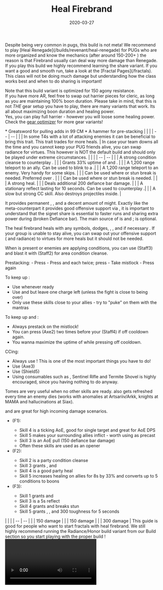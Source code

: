 ﻿---
title: 'Heal Firebrand'
date: '2020-03-27'
rating: 'T4'
role: 'Support'
profession: 'Guardian'
specialization: 'Firebrand'
skills: [9093, 9153, 9251]
boons: ['Quickness', 'Fury', 'Might', 'Stability', 'Retaliation', 'Aegis']
conditions: ['Vulnerability', 'Blind', 'Crippled']
code: '[&DQEQLjElPjZLFwMBehb+AEsBNgH+AEgBiRJxEgAAAAAAAAAAAAAAAAAAAAA=]'
---

<Message>
Despite being very common in pugs, this build is not meta! We recommend to play [Heal Renegade](/builds/revenant/heal-renegade) for PUGs who are more organized and know the mechanics (after around 150-200+ <Item id="81743"/>) the reason is that Firebrand usually can deal way more damage than Renegade.
</Message>

<Tabs>
<Tab title="Build">
If you play this build we highly recommend learning the <Skill name="Bane Signet"/> share variant. If you want a good and smooth run, take a look at the [Fractal Pages](/fractals). This class will not be doing much damage but understanding how the class works best and when to do <Skill name="Bane Signet"/> sharing is important! 

<Divider text="Equipment"/>

Note that this build variant is optimized for 150 agony resistance.  
If you have more AR, feel free to swap out harrier pieces for cleric, as long as you are maintaining 100% boon duration. Please take in mind, that this is not _THE_ gear setup you have to play, there are many variants that work. Its all about maximizing boon duration and healing power.  
Yes, you can play full harrier - however you will loose some healing power.
Check the [gear optimizer](http://old.discretize.eu) for more gear variants!

<Grid>
<GridItem sm="4">
<Armor weight="Heavy" helmAffix="Harrier" helmRune="Monk" shouldersAffix="Harrier" shouldersRune="Monk" coatAffix="Harrier" coatRune="Monk" glovesAffix="Harrier" glovesRune="Monk" leggingsAffix="Harrier" leggingsRune="Monk" bootsAffix="Harrier" bootsRune="Monk"/>
</GridItem>
 
<GridItem sm="4">
<Weapons weapon1MainType="Staff" weapon1MainAffix="Harrier" weapon1MainSigil1="Transference" weapon1MainSigil2="Concentration" weapon2MainType="Axe" weapon2MainAffix="Harrier" weapon2MainSigil1="Transference" weapon2OffType="Shield" weapon2OffAffix="Harrier" weapon2OffSigil="Concentration"/>
<Card title="Swap Weapons">
* Greatsword for pulling adds in 99 CM
* A hammer for <Boon name="might"/> pre-stacking
</Card>
</GridItem>

<GridItem sm="4">
<BackAndTrinkets backItemAffix="Cleric" accessory1Affix="Cleric" accessory2Affix="Cleric" amuletAffix="Harrier" ring1Affix="Cleric" ring2Affix="Harrier"/>
<Consumables food="Delicious Rice Ball" utilityId="67528" infusion="Healing +9 Agony Infusion"/>
</GridItem>

</Grid>

<Divider text="Build"/>

<Grid>
<GridItem sm="7">
<Traits traits1="Radiance" traits1Selected="Right Hand Strength, Wrath of justice, Perfect Inscriptions" traits2="Honor" traits2Selected="Invigorated Bulwark, Honorable Staff, Writ of Persistence" traits3="Firebrand" traits3Selected="Liberators Vow, Weighty Terms, Loremaster"/>
 
<Card title="Situational Traits">
| | |
| -- | -- |
| <Trait name="Pure of heart" size="big" disableText/> | In some T4s with a lot of attacking enemies it can be beneficial to bring this trait. This trait trades <Boon name="Might"/> for more heals. |

</Card>
<Card title="Wheelchair">
In case your team downs all the time and you cannot keep your PUG friends alive, you can swap radiance for virtues. This however is NOT the default build and should only be played under extreme circumstances.
</Card>
<Traits traits1="Virtues" traits1Selected="Retaliatory Subconscious, Absolute Resolution, Battle Presence"/>
</GridItem>

<GridItem sm="5">
<Skills heal="Mantra of Solace" utility1="Mantra of Potence" utility3="Bane Signet" elite="Feel My Wrath"/>

<Card title="Situational Skills">
| | |
| -- | -- |
| <Skill id="45460" size="big" disableText/> | A strong condition cleanse to counterplay <Instability name="Afflicted"/>. |
| <Skill id="43357" size="big" disableText/> | Grants 33% uptime of <Boon name="Stability"/> and <Boon name="Retaliation"/>. |
| <Skill id="9246" size="big" disableText/> | A 1,200 range teleport to an ally. Can be used to blink to a <Skill id="9168"/>.|
| <Skill id="9247" size="big" disableText/> | A 1,200 range teleport to an enemy. Very handy for some skips. |
| <Skill name="Hallowed Ground" size="big" disableText/> | Can be used where <Boon name="stability"/> or stun break is needed. Preferred over <Skill id="9153"/>. |
| <Skill id="9153" size="big" disableText/> | Can be used where <Boon name="stability"/> or stun break is needed. |
| <Skill id="9175" size="big" disableText/> | A strong heal. |
| <Skill id="9125" size="big" disableText/> | Deals additional 200 defiance bar damage. |
| <Skill id="9251" size="big" disableText/> | A stationary reflect lasting for 10 seconds. Can be used to counterplay <Instability name="We bleed fire"/>.|
| <Skill name="Sanctuary" size="big" disableText/> | A slow but strong CC skill. Also destroys projectiles inside. |
</Card>
</GridItem>
</Grid>
</Tab>

<Tab title="Guide">
<Divider text="Details"/>

It provides permanent <Boon name="Quickness"/>, <Boon name="Regeneration"/>, <Boon name="Fury"/> and a decent amount of might. Exactly like the meta-counterpart it provides good offensive support via <Skill name="Bane Signet"/>, it is important to understand that the signet share is essential to faster runs and sharing extra power during <Effect name="exposed"/> (broken Defiance bar). The main source of <Boon name="Quickness"/> is <Skill name="Restoring Reprieve"/> and <Skill name="Potent Haste"/>; <Skill name="Feel My Wrath"/> is optional.

The heal firebrand heals with any symbols, dodges, <Boon name="Regeneration"/>, <Skill name="Restoring Reprieve"/>, and if necessary <Skill name="Bow of Truth"/>. If your group is unable to stay alive, you can swap out your offensive support (<Skill name="Bane Signet"/> and radiance) to virtues for more heals but it should not be needed.

When <Instability name="Afflicted"/> is present or enemies are applying conditions, you can use <Skill name="Symbol of Swiftness"/> (Staff3) and blast it with <Skill name="Holy Strike"/> (Staff2) for area condition cleanse.

<Grid>
<GridItem sm="12">
<Card title="Skill Usage">
Prestacking:
- Press <Skill name="Empower"/>
- Press <Skill name="Restoring Reprieve"/> and <Skill name="Potent Haste"/> each twice; press <Skill name="Feel My Wrath"/>
- Take mistlock 
- Press <Skill name="Empower"/> again

To keep up <Boon name="Quickness"/>:

- Use <Skill name="Feel My Wrath"/> whenever ready
- Use <Skill name="Restoring Reprieve"/> and <Skill name="Potent Haste"/> but leave one charge left (unless the fight is close to being over)
- Only use these skills close to your allies - try to "puke" on them with the mantras

To keep up <Boon name="Might"/> and <Boon name="Fury"/>:

- Always prestack <Boon name="Might"/> on the mistlock!
- You can press <Skill name="Symbol of Vengeance"/> (Axe2) two times before your <Skill name="Empower"/> (Staff4) if off cooldown again.
- You wanna maximize the uptime of <Skill name="Symbol of Vengeance"/> while pressing <Skill name="Empower"/> off cooldown.

CCing:

- Always use <Skill name="Bane Signet"/>! This is one of the most important things you have to do!
- Use <Skill name="Blazing Edge"/> (Axe3)
- Use <Skill name="Shield of Absorption"/> (Shield5)
- Using consumables such as <Item name="Metal Rod"/>, Sentinel Rifle and Termite Shovel is highly encouraged, since you having nothing to do anyway.

Tomes are very useful when no other skills are ready. <Skill name="Tome of Justice"/> also gets refreshed every time an enemy dies (works with anomalies at Artsariiv/Arkk, knights at MAMA and hallucinations at Siax).

<Skill name="Tome of Courage"/> and <Skill name="Tome of Resolve"/> are great for high incoming damage scenarios.

- <Skill name="Tome of Justice"/> (F1):
  - Skill 4 is a ticking AoE, good for single target and great for AoE DPS
  - Skill 5 makes your surrounding allies inflict <Condition name="Burning"/> - worth using as precast
  - Skill 3 is an AoE pull (150 defiance bar damage)
  - Often these skills are used as an opener
- <Skill name="Tome of Resolve"/> (F2):
  - Skill 2 is a party condition cleanse
  - Skill 3 grants <Boon name="Vigor"/>, <Boon name="Regeneration"/> and <Boon name="Swiftness"/>
  - Skill 4 is a good party heal
  - Skill 5 increases healing on allies for 8s by 33% and converts up to 5 conditions to boons
- <Skill name="Tome of Courage"/> (F3):
  - Skill 1 grants <Boon name="Stability"/> and <Boon name="Swiftness"/>
  - Skill 3 is a 5s reflect
  - Skill 4 grants <Boon name="resistance"/> and breaks stun
  - Skill 5 grants <Boon name="Aegis"/>, <Boon name="Protection"/>, <Boon name="Stability"/> and 300 toughness for 5 seconds

</Card>

</GridItem>

<GridItem>
<Card title="CC skills">
| | |
| -- | -- |
| <Skill name="Blazing Edge"/> | 150 damage |
| <Skill name="Shield of Absorption"/> | 150 damage |
| <Skill name="Bane Signet"/> | 300 damage |
</Card>
</GridItem>
<GridItem>
<Message>
This guide is good for people who want to start fractals with heal firebrand. We still highly recommend running the Radiance/Honor build variant from our Build section so you start playing with the proper build !
</Message>
<Video youtube="oigZbGyQvbQ" title="In-depth build guide by Rheyo"/>
</GridItem>
</Grid>

</Tab>
